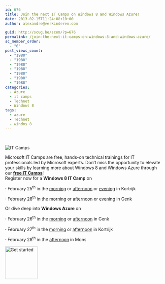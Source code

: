 ```yaml
---
id: 676
title: Join the next IT Camps on Windows 8 and Windows Azure!
date: 2013-02-15T11:24:08+10:00
author: alexandre@verkinderen.com

guid: http://scug.be/scom/?p=676
permalink: /join-the-next-it-camps-on-windows-8-and-windows-azure/
sc_member_order:
  - "0"
post_views_count:
  - "1980"
  - "1980"
  - "1980"
  - "1980"
  - "1980"
  - "1980"
  - "1980"
categories:
  - Azure
  - it camps
  - Technet
  - Windows 8
tags:
  - azure
  - Technet
  - windos 8
---
```

&#160;

![IT Camps](http://blogs.technet.com/cfs-file.ashx/__key/communityserver-blogs-components-weblogfiles/00-00-00-49-06-metablogapi/4237.image_5F00_4920CC0D.png) 

Microsoft IT Camps are free, hands-on technical trainings for IT professionals led by Microsoft experts. Don’t miss the opportunity to elevate your skills by learning more about Windows 8 and Windows Azure through our [**free IT Camps**](https://amxprd0510.outlook.com/owa/redir.aspx?C=0bvQsajo8E2rh_XLdAGskJ8kQhMA388IlA4fL4z7jY8OrzT5U1pIpQKWGp9OIM5MTiINWjxu2AI.&URL=http%3a%2f%2fclick.email.microsoftemail.com%2f%3fqs%3d3b71f468ede9188f44bb19deddb47218d76176b210f990be53534e1332893eb91445a7f8faa3d12b)!  
Register now for a **Windows 8 IT Camp** on

· February 25<sup>th</sup> in the [morning](https://amxprd0510.outlook.com/owa/redir.aspx?C=0bvQsajo8E2rh_XLdAGskJ8kQhMA388IlA4fL4z7jY8OrzT5U1pIpQKWGp9OIM5MTiINWjxu2AI.&URL=http%3a%2f%2fclick.email.microsoftemail.com%2f%3fqs%3d3b71f468ede9188fe9c17cac49671d2298b0845a6ce2c56d072c4287774131a60aacf9a47ed9aa2b) or [afternoon](https://amxprd0510.outlook.com/owa/redir.aspx?C=0bvQsajo8E2rh_XLdAGskJ8kQhMA388IlA4fL4z7jY8OrzT5U1pIpQKWGp9OIM5MTiINWjxu2AI.&URL=http%3a%2f%2fclick.email.microsoftemail.com%2f%3fqs%3d3b71f468ede9188f09faa16bf22d9460e2b56d0e86b5c1e64f5e9379c80de2a3acb12538c164d187) or [evening](https://amxprd0510.outlook.com/owa/redir.aspx?C=0bvQsajo8E2rh_XLdAGskJ8kQhMA388IlA4fL4z7jY8OrzT5U1pIpQKWGp9OIM5MTiINWjxu2AI.&URL=http%3a%2f%2fclick.email.microsoftemail.com%2f%3fqs%3d3b71f468ede9188fd1ef74287702ba93cebad3e2d98bcc164fb50452396a7937bd087b33a7b70a4e) in Kortrijk

· February 28<sup>th</sup> in the [morning](https://amxprd0510.outlook.com/owa/redir.aspx?C=0bvQsajo8E2rh_XLdAGskJ8kQhMA388IlA4fL4z7jY8OrzT5U1pIpQKWGp9OIM5MTiINWjxu2AI.&URL=http%3a%2f%2fclick.email.microsoftemail.com%2f%3fqs%3d3b71f468ede9188f8f64d0bbbf5a88d1c647f5f50cd72f5f321df90a0e891d5f52d7dc63b7a5297c) or [afternoon](https://amxprd0510.outlook.com/owa/redir.aspx?C=0bvQsajo8E2rh_XLdAGskJ8kQhMA388IlA4fL4z7jY8OrzT5U1pIpQKWGp9OIM5MTiINWjxu2AI.&URL=http%3a%2f%2fclick.email.microsoftemail.com%2f%3fqs%3d3b71f468ede9188f0c161ae1357661fbaf8c7865ea0af0169f5fcad2258707d95b40817e62fe5360) or [evening](https://amxprd0510.outlook.com/owa/redir.aspx?C=0bvQsajo8E2rh_XLdAGskJ8kQhMA388IlA4fL4z7jY8OrzT5U1pIpQKWGp9OIM5MTiINWjxu2AI.&URL=http%3a%2f%2fclick.email.microsoftemail.com%2f%3fqs%3d3b71f468ede9188f614245d1b83a12049569a07b3fc6b3626541673b2fb893bf1e0286b5486712ce) in Genk

Or dive deep into **Windows Azure** on

· February 26<sup>th</sup> in the [morning](https://amxprd0510.outlook.com/owa/redir.aspx?C=0bvQsajo8E2rh_XLdAGskJ8kQhMA388IlA4fL4z7jY8OrzT5U1pIpQKWGp9OIM5MTiINWjxu2AI.&URL=http%3a%2f%2fclick.email.microsoftemail.com%2f%3fqs%3d3b71f468ede9188f3e57563568db954303a9b82ff082f95325d0db46ab74f2d1d71330b6b85c0722) or [afternoon](https://amxprd0510.outlook.com/owa/redir.aspx?C=0bvQsajo8E2rh_XLdAGskJ8kQhMA388IlA4fL4z7jY8OrzT5U1pIpQKWGp9OIM5MTiINWjxu2AI.&URL=http%3a%2f%2fclick.email.microsoftemail.com%2f%3fqs%3d3b71f468ede9188ff9bdbed8f20fb42a578c9736cf8daa1d19ad62d1dd32e15680f987fd80e28801) in Genk

· February 27<sup>th</sup> in the [morning](https://amxprd0510.outlook.com/owa/redir.aspx?C=0bvQsajo8E2rh_XLdAGskJ8kQhMA388IlA4fL4z7jY8OrzT5U1pIpQKWGp9OIM5MTiINWjxu2AI.&URL=http%3a%2f%2fclick.email.microsoftemail.com%2f%3fqs%3d3b71f468ede9188f483f4aeade8bdc64c1faa80add6fb4412fb301073b20d834c0a3df943c1164d8) or [afternoon](https://amxprd0510.outlook.com/owa/redir.aspx?C=0bvQsajo8E2rh_XLdAGskJ8kQhMA388IlA4fL4z7jY8OrzT5U1pIpQKWGp9OIM5MTiINWjxu2AI.&URL=http%3a%2f%2fclick.email.microsoftemail.com%2f%3fqs%3d3b71f468ede9188f1a6dcbd4e4145f534a7d44f170d132ff04c142db077a2e2f8f6eb7b89aeddea2) in Kortrijk

· February 28<sup>th</sup> in the [afternoon](https://amxprd0510.outlook.com/owa/redir.aspx?C=0bvQsajo8E2rh_XLdAGskJ8kQhMA388IlA4fL4z7jY8OrzT5U1pIpQKWGp9OIM5MTiINWjxu2AI.&URL=http%3a%2f%2fclick.email.microsoftemail.com%2f%3fqs%3d3b71f468ede9188ffef2263139a9a92de5136aacfe58fc33161b0c3e69f14d282d036f034bb24353) in Mons

[<img border="0" alt="Get started" src="http://blogs.technet.com/cfs-file.ashx/__key/communityserver-blogs-components-weblogfiles/00-00-00-49-06-metablogapi/4152.image_5F00_thumb_5F00_6D48B74D.png" width="105" height="106" />](https://amxprd0510.outlook.com/owa/redir.aspx?C=0bvQsajo8E2rh_XLdAGskJ8kQhMA388IlA4fL4z7jY8OrzT5U1pIpQKWGp9OIM5MTiINWjxu2AI.&URL=http%3a%2f%2fblogs.technet.com%2fcfs-file.ashx%2f__key%2fcommunityserver-blogs-components-weblogfiles%2f00-00-00-49-06-metablogapi%2f3755.image_5F00_31F5518F.png)

